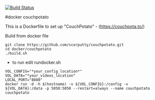 [![Build Status](https://travis-ci.org/scorputty/couchpotato.svg?branch=master)](https://travis-ci.org/scorputty/couchpotato)

#docker couchpotato

This is a Dockerfile to set up "CouchPotato" - (https://couchpota.to/)

Build from docker file

```
git clone https://github.com/scorputty/couchpotato.git
cd docker/couchpotato
./build.sh
```
- to run edit rundocker.sh
```
VOL_CONFIG="*your_config_location*"
VOL_DATA="*your_videos_location"
LOCAL_PORT="8080"
docker run -d -h $(hostname) -v ${VOL_CONFIG}:/config -v ${VOL_DATA}:/data -p 5050:5050 --restart=always --name couchpotato couchpotato
```
